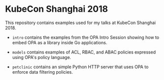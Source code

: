 # KubeCon Shanghai 2018

This repository contains examples used for my talks at KubeCon Shanghai 2018.

- `intro` contains the examples from the OPA Intro Session showing how to embed
  OPA as a library inside Go applications.

- `models` contains examples of ACL, RBAC, and ABAC policies expressed using
  OPA's policy language.

- `petclinic` contains an simple Python HTTP server that uses OPA to enforce
  data filtering policies.
